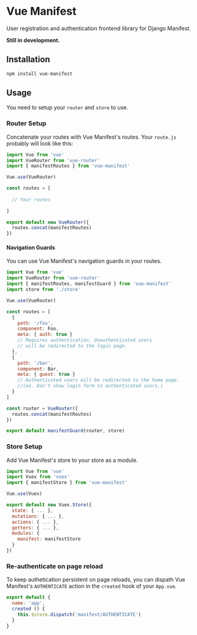 # Vue Manifest 

User registration and authentication frontend library for Django Manifest.

**Still in development.**

## Installation
```bash
npm install vue-manifest
```

## Usage

You need to setup your ```router``` and ```store``` to use.

### Router Setup

Concatenate your routes with Vue Manifest's routes. Your ```route.js``` probably will look like this:

```javascript
import Vue from 'vue'
import VueRouter from 'vue-router'
import { manifestRoutes } from 'vue-manifest'

Vue.use(VueRouter)

const routes = [
  
  // Your routes
  
]

export default new VueRouter({
  routes.concat(manifestRoutes)
})
```

#### Navigation Guards

You can use Vue Manifest's navigation guards in your routes.

```javascript
import Vue from 'vue'
import VueRouter from 'vue-router'
import { manifestRoutes, manifestGuard } from 'vue-manifest'
import store from './store'

Vue.use(VueRouter)

const routes = [
  {
    path: '/foo',
    component: Foo,
    meta: { auth: true }
    // Requires authentication. Unauthenticated users 
    // will be redirected to the login page.
  },
  {
    path: '/bar',
    component: Bar,
    meta: { guest: true }
    // Authenticated users will be redirected to the home page. 
    //(ex. Don't show login form to authenticated users.)
  }
]

const router = VueRouter({
  routes.concat(manifestRoutes)
})

export default manifestGuard(router, store)
```


### Store Setup

Add Vue Manifest's store to your store as a module.

```javascript
import Vue from 'vue'
import Vuex from 'vuex'
import { manifestStore } from 'vue-manifest'

Vue.use(Vuex)

export default new Vuex.Store({
  state: { ... },
  mutations: { ... },
  actions: { ... },
  getters: { ... },
  modules: {
    manifest: manifestStore
  }
})
```

### Re-authenticate on page reload

To keep authetication persistent on page reloads, you can dispath Vue Manifest's ```AUTHENTICATE``` action in the ```created``` hook of your ```App.vue```.

```javascript
export default {
  name: 'app',
  created () {
    this.$store.dispatch('manifest/AUTHENTICATE')
  }
}
```
